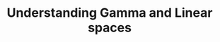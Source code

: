 ---
layout: single
title:  "Understanding Gamma and Linear spaces"
sidebar:
  nav: "tutorials"
comments: true
---